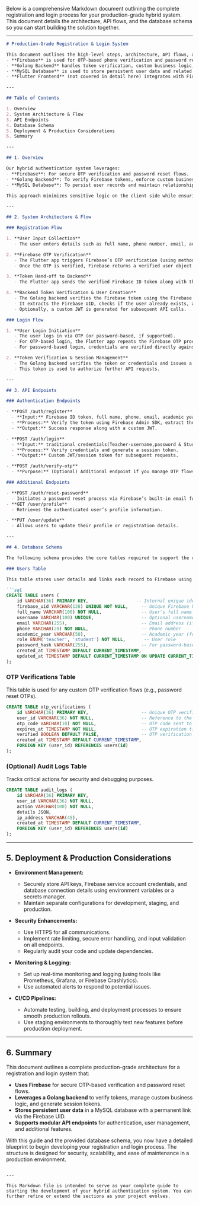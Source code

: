 Below is a comprehensive Markdown document outlining the complete registration and login process for your production-grade hybrid system. This document details the architecture, API flows, and the database schema so you can start building the solution together.

---

```markdown
# Production-Grade Registration & Login System

This document outlines the high-level steps, architecture, API flows, and database schema for building a secure registration and login system using a hybrid approach:
- **Firebase** is used for OTP-based phone verification and password resets.
- **Golang Backend** handles token verification, custom business logic, and API management.
- **MySQL Database** is used to store persistent user data and related records.
- **Flutter Frontend** (not covered in detail here) integrates with Firebase for the client-side authentication flow.

---

## Table of Contents

1. Overview
2. System Architecture & Flow
3. API Endpoints
4. Database Schema
5. Deployment & Production Considerations
6. Summary

---

## 1. Overview

Our hybrid authentication system leverages:
- **Firebase**: For secure OTP verification and password reset flows.
- **Golang Backend**: To verify Firebase tokens, enforce custom business logic, and generate custom JWTs for session management.
- **MySQL Database**: To persist user records and maintain relationships (using the Firebase UID as a unique link).

This approach minimizes sensitive logic on the client side while ensuring you maintain full control over your business logic and data management.

---

## 2. System Architecture & Flow

### Registration Flow

1. **User Input Collection**  
   - The user enters details such as full name, phone number, email, academic year, and role (teacher/student) on the registration screen.

2. **Firebase OTP Verification**  
   - The Flutter app triggers Firebase’s OTP verification (using methods like `verifyPhoneNumber`).
   - Once the OTP is verified, Firebase returns a verified user object containing a persistent Firebase UID and an ID token.

3. **Token Hand-off to Backend**  
   - The Flutter app sends the verified Firebase ID token along with the registration details to your Golang backend (e.g., via an endpoint `/auth/register`).

4. **Backend Token Verification & User Creation**  
   - The Golang backend verifies the Firebase token using the Firebase Admin SDK.
   - It extracts the Firebase UID, checks if the user already exists, and then creates a new user record in the MySQL database.
   - Optionally, a custom JWT is generated for subsequent API calls.

### Login Flow

1. **User Login Initiation**  
   - The user logs in via OTP (or password-based, if supported).
   - For OTP-based login, the Flutter app repeats the Firebase OTP process and obtains a verified token.
   - For password-based login, credentials are verified directly against the MySQL records.

2. **Token Verification & Session Management**  
   - The Golang backend verifies the token or credentials and issues a custom JWT or session token.
   - This token is used to authorize further API requests.

---

## 3. API Endpoints

### Authentication Endpoints

- **POST /auth/register**  
  - **Input:** Firebase ID token, full name, phone, email, academic year, role, etc.  
  - **Process:** Verify the token using Firebase Admin SDK, extract the UID, and create or update a user record in MySQL.  
  - **Output:** Success response along with a custom JWT.

- **POST /auth/login**  
  - **Input:** traditional credentials(Teacher-username,password & Student- Roll Number,password).  
  - **Process:** Verify credentials and generate a session token.  
  - **Output:** Custom JWT/session token for subsequent requests.

- **POST /auth/verify-otp**  
  - **Purpose:** (Optional) Additional endpoint if you manage OTP flows separately for actions like password resets.

### Additional Endpoints

- **POST /auth/reset-password**  
  - Initiates a password reset process via Firebase’s built-in email functionalities.
- **GET /user/profile**  
  - Retrieves the authenticated user’s profile information.

- **PUT /user/update**  
  - Allows users to update their profile or registration details.

---

## 4. Database Schema

The following schema provides the core tables required to support the registration and login flows.

### Users Table

This table stores user details and links each record to Firebase using the `firebase_uid`.

```sql
CREATE TABLE users (
    id VARCHAR(36) PRIMARY KEY,                  -- Internal unique identifier
    firebase_uid VARCHAR(128) UNIQUE NOT NULL,     -- Unique Firebase UID (persistent per user)
    full_name VARCHAR(100) NOT NULL,               -- User's full name
    username VARCHAR(100) UNIQUE,                  -- Optional username (for teachers)
    email VARCHAR(255),                            -- Email address (if provided)
    phone VARCHAR(20) NOT NULL,                    -- Phone number
    academic_year VARCHAR(50),                     -- Academic year (for students)
    role ENUM('teacher', 'student') NOT NULL,       -- User role
    password_hash VARCHAR(255),                    -- For password-based login (if applicable)
    created_at TIMESTAMP DEFAULT CURRENT_TIMESTAMP,
    updated_at TIMESTAMP DEFAULT CURRENT_TIMESTAMP ON UPDATE CURRENT_TIMESTAMP
);
```

### OTP Verifications Table

This table is used for any custom OTP verification flows (e.g., password reset OTPs).

```sql
CREATE TABLE otp_verifications (
    id VARCHAR(36) PRIMARY KEY,                    -- Unique OTP verification record
    user_id VARCHAR(36) NOT NULL,                  -- Reference to the user (users.id)
    otp_code VARCHAR(10) NOT NULL,                 -- OTP code sent to the user
    expires_at TIMESTAMP NOT NULL,                 -- OTP expiration time
    verified BOOLEAN DEFAULT FALSE,                -- OTP verification status
    created_at TIMESTAMP DEFAULT CURRENT_TIMESTAMP,
    FOREIGN KEY (user_id) REFERENCES users(id)
);
```

### (Optional) Audit Logs Table

Tracks critical actions for security and debugging purposes.

```sql
CREATE TABLE audit_logs (
    id VARCHAR(36) PRIMARY KEY,
    user_id VARCHAR(36) NOT NULL,
    action VARCHAR(100) NOT NULL,
    details JSON,
    ip_address VARCHAR(45),
    created_at TIMESTAMP DEFAULT CURRENT_TIMESTAMP,
    FOREIGN KEY (user_id) REFERENCES users(id)
);
```

---

## 5. Deployment & Production Considerations

- **Environment Management:**  
  - Securely store API keys, Firebase service account credentials, and database connection details using environment variables or a secrets manager.
  - Maintain separate configurations for development, staging, and production.

- **Security Enhancements:**  
  - Use HTTPS for all communications.
  - Implement rate limiting, secure error handling, and input validation on all endpoints.
  - Regularly audit your code and update dependencies.

- **Monitoring & Logging:**  
  - Set up real-time monitoring and logging (using tools like Prometheus, Grafana, or Firebase Crashlytics).
  - Use automated alerts to respond to potential issues.

- **CI/CD Pipelines:**  
  - Automate testing, building, and deployment processes to ensure smooth production rollouts.
  - Use staging environments to thoroughly test new features before production deployment.

---

## 6. Summary

This document outlines a complete production-grade architecture for a registration and login system that:
- **Uses Firebase** for secure OTP-based verification and password reset flows.
- **Leverages a Golang backend** to verify tokens, manage custom business logic, and generate session tokens.
- **Stores persistent user data** in a MySQL database with a permanent link via the Firebase UID.
- **Supports modular API endpoints** for authentication, user management, and additional features.

With this guide and the provided database schema, you now have a detailed blueprint to begin developing your registration and login process. The structure is designed for security, scalability, and ease of maintenance in a production environment.
```

---

This Markdown file is intended to serve as your complete guide to starting the development of your hybrid authentication system. You can further refine or extend the sections as your project evolves.
